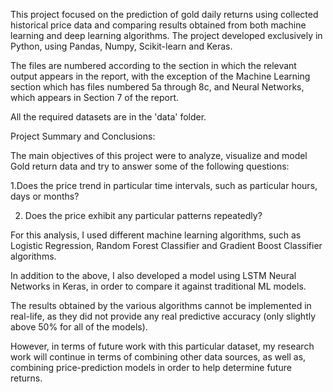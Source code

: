 This project focused on the prediction of gold daily returns using collected historical price data and comparing results obtained from both machine learning and deep learning algorithms. The project developed exclusively in Python, using Pandas, Numpy, Scikit-learn and Keras.

The files are numbered according to the section in which the relevant output appears in the report, with the exception of the Machine Learning section which has files numbered 5a through 8c, and Neural Networks, which appears in Section 7 of the report.

All the required datasets are in the 'data' folder.

Project Summary and Conclusions:

The main objectives of this project were to analyze, visualize and model Gold return data and try to answer some of the following questions:

1.Does the price trend in particular time intervals, such as particular hours, days or months?

2. Does the price exhibit any particular patterns repeatedly?

For this analysis, I used different machine learning algorithms, such as Logistic Regression, Random Forest Classifier and Gradient Boost Classifier algorithms. 

In addition to the above, I also developed a model using LSTM Neural Networks in Keras, in order to compare it against traditional ML models. 

The results obtained by the various algorithms cannot be implemented in real-life, as they did not provide any real predictive accuracy (only slightly above 50% for all of the models). 

However, in terms of future work with this particular dataset, my research work will continue in terms of combining other data sources, as well as, combining price-prediction models in order to help determine future returns.
